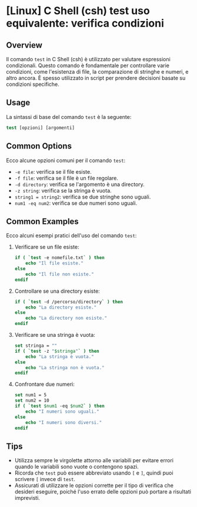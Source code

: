 # [Linux] C Shell (csh) test uso equivalente: verifica condizioni

## Overview
Il comando `test` in C Shell (csh) è utilizzato per valutare espressioni condizionali. Questo comando è fondamentale per controllare varie condizioni, come l'esistenza di file, la comparazione di stringhe e numeri, e altro ancora. È spesso utilizzato in script per prendere decisioni basate su condizioni specifiche.

## Usage
La sintassi di base del comando `test` è la seguente:

```csh
test [opzioni] [argomenti]
```

## Common Options
Ecco alcune opzioni comuni per il comando `test`:

- `-e file`: verifica se il file esiste.
- `-f file`: verifica se il file è un file regolare.
- `-d directory`: verifica se l'argomento è una directory.
- `-z string`: verifica se la stringa è vuota.
- `string1 = string2`: verifica se due stringhe sono uguali.
- `num1 -eq num2`: verifica se due numeri sono uguali.

## Common Examples
Ecco alcuni esempi pratici dell'uso del comando `test`:

1. Verificare se un file esiste:

   ```csh
   if ( `test -e nomefile.txt` ) then
       echo "Il file esiste."
   else
       echo "Il file non esiste."
   endif
   ```

2. Controllare se una directory esiste:

   ```csh
   if ( `test -d /percorso/directory` ) then
       echo "La directory esiste."
   else
       echo "La directory non esiste."
   endif
   ```

3. Verificare se una stringa è vuota:

   ```csh
   set stringa = ""
   if ( `test -z "$stringa"` ) then
       echo "La stringa è vuota."
   else
       echo "La stringa non è vuota."
   endif
   ```

4. Confrontare due numeri:

   ```csh
   set num1 = 5
   set num2 = 10
   if ( `test $num1 -eq $num2` ) then
       echo "I numeri sono uguali."
   else
       echo "I numeri sono diversi."
   endif
   ```

## Tips
- Utilizza sempre le virgolette attorno alle variabili per evitare errori quando le variabili sono vuote o contengono spazi.
- Ricorda che `test` può essere abbreviato usando `[` e `]`, quindi puoi scrivere `[` invece di `test`.
- Assicurati di utilizzare le opzioni corrette per il tipo di verifica che desideri eseguire, poiché l'uso errato delle opzioni può portare a risultati imprevisti.